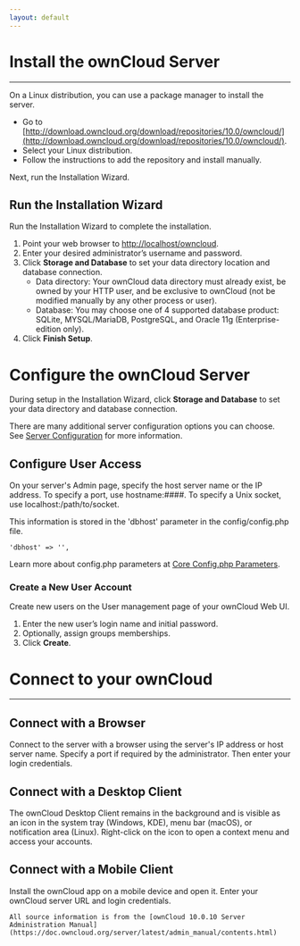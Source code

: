 ```yaml
---
layout: default
---
```

# Install the ownCloud Server
* * *
On a Linux distribution, you can use a package manager to install the server.

- Go to [http://download.owncloud.org/download/repositories/10.0/owncloud/](http://download.owncloud.org/download/repositories/10.0/owncloud/).
- Select your Linux distribution.
- Follow the instructions to add the repository and install manually.

Next, run the Installation Wizard.

## Run the Installation Wizard

Run the Installation Wizard to complete the installation.

   1. Point your web browser to [http://localhost/owncloud](http://localhost/owncloud).
   2. Enter your desired administrator’s username and password.
   3. Click __Storage and Database__ to set your data directory location and database connection.
      * Data directory: Your ownCloud data directory must already exist, be owned by your HTTP user, and be exclusive to ownCloud (not be modified manually by any other process or user).
      * Database: You may choose one of 4 supported database product: SQLite, MYSQL/MariaDB, PostgreSQL, and Oracle 11g (Enterprise-edition only).
   4. Click __Finish Setup__.

# Configure the ownCloud Server

During setup in the Installation Wizard, click __Storage and Database__ to set your data directory and database connection.

There are many additional server configuration options you can choose. See [Server Configuration](https://doc.owncloud.org/server/latest/admin_manual/configuration/server/) for more information.

## Configure User Access

On your server's Admin page, specify the host server name or the IP address. To specify a port, use hostname:####. To specify a Unix socket, use localhost:/path/to/socket.

This information is stored in the 'dbhost' parameter in the  config/config.php file.

    'dbhost' => '',

Learn more about config.php parameters at [Core Config.php Parameters](https://doc.owncloud.org/server/latest/admin_manual/configuration/server/config_sample_php_parameters.html).

### Create a New User Account

Create new users on the User management page of your ownCloud Web UI.

   1. Enter the new user’s login name and initial password.
   2. Optionally, assign groups memberships.
   3. Click __Create__.

# Connect to your ownCloud
* * *
## Connect with a Browser

Connect to the server with a browser using the server's IP address or host server name. Specify a port if required by the administrator. Then enter your login credentials.

## Connect with a Desktop Client

The ownCloud Desktop Client remains in the background and is visible as an icon in the system tray (Windows, KDE), menu bar (macOS), or notification area (Linux). Right-click on the icon to open a context menu and access your accounts.

## Connect with a Mobile Client

Install the ownCloud app on a mobile device and open it. Enter your ownCloud server URL and login credentials.

```
All source information is from the [ownCloud 10.0.10 Server Administration Manual] (https://doc.owncloud.org/server/latest/admin_manual/contents.html)
```
